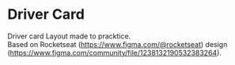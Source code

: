 # Driver Card

Driver card Layout made to pracktice.  
Based on Rocketseat (https://www.figma.com/@rocketseat) design (https://www.figma.com/community/file/1238132190532383264).

